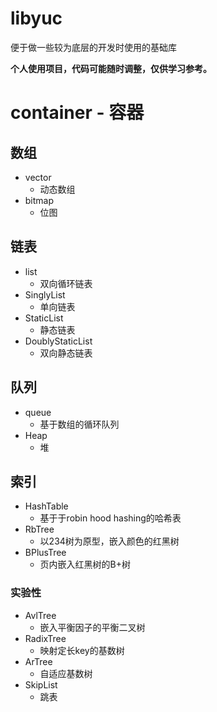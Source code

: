 # libyuc
便于做一些较为底层的开发时使用的基础库

**个人使用项目，代码可能随时调整，仅供学习参考。**

# container - 容器
## 数组
- vector
    - 动态数组
- bitmap
    - 位图
## 链表
- list
    - 双向循环链表
- SinglyList
    - 单向链表
- StaticList
    - 静态链表
- DoublyStaticList
    - 双向静态链表
## 队列
- queue
    - 基于数组的循环队列
- Heap
    - 堆
## 索引
- HashTable
    - 基于于robin hood hashing的哈希表
- RbTree
    - 以234树为原型，嵌入颜色的红黑树
- BPlusTree
    - 页内嵌入红黑树的B+树
### 实验性
- AvlTree
    - 嵌入平衡因子的平衡二叉树
- RadixTree
    - 映射定长key的基数树
- ArTree
    - 自适应基数树
- SkipList
    - 跳表